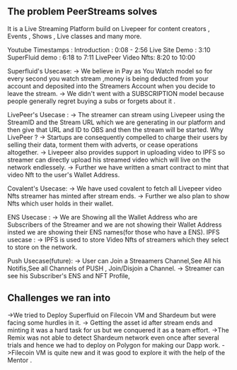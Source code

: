 <b><h2>The problem PeerStreams solves</b></h2>
It is a Live Streaming Platform build on Livepeer for content creators , Events , Shows , Live classes and many more.

Youtube Timestamps :
Introduction : 0:08 - 2:56
Live Site Demo : 3:10
SuperFluid demo : 6:18 to 7:11
LivePeer Video Nfts: 8:20 to 10:00

Superfluid's Usecase:
-> We believe in Pay as You Watch model so for every second you watch stream ,money is being deducted from your account and deposited into the Streamers Account when you decide to leave the stream.
-> We didn't went with a SUBSCRIPTION model because people generally regret buying a subs or forgets about it .

LivePeer's Usecase :
-> The streamer can stream using Livepeer using the StreamID and the Stream URL which we are generating in our platform and then give that URL and ID to OBS and then the stream will be started.
Why LivePeer ?
-> Startups are consequently compelled to charge their users by selling their data, torment them with adverts, or cease operations altogether.
-> Livepeer also provides support in uploading video to IPFS so streamer can directly upload his streamed video which will live on the network endlessely.
-> Further we have written a smart contract to mint that video Nft to the user's Wallet Address.

Covalent's Usecase:
-> We have used covalent to fetch all Livepeer video Nfts streamer has minted after stream ends.
-> Further we also plan to show Nfts which user holds in their wallet.

ENS Usecase :
-> We are Showing all the Wallet Address who are Subscribers of the Streamer and we are not showing their Wallet Address insted we are showing their ENS names(for those who have a ENS).
IPFS usecase :
-> IPFS is used to store Video Nfts of streamers which they select to store on the network.

Push Usecase(future):
-> User can Join a Streaamers Channel,See All his Notifis,See all Channels of PUSH , Join/Disjoin a Channel.
-> Streamer can see his Subscriber's ENS and NFT Profile,

<b><h2>Challenges we ran into</b></h2>
->We tried to Deploy Superfluid on Filecoin VM and Shardeum but were facing some hurdles in it.
-> Getting the asset id after stream ends and minting it was a hard task for us but we conquered it as a team effort.
->The Remix was not able to detect Shardeum network even once after several trials and hence we had to deploy on Polygon for making our Dapp work.
->Filecoin VM is quite new and it was good to explore it with the help of the Mentor .

